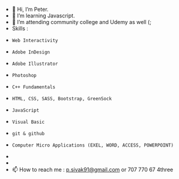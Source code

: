 - 👋 Hi, I’m Peter.
- 👀 I’m learning Javascript.
- 🌱 I’m attending community college and Udemy as well (;
-  Skills :      
-     Web Interactivity
-     Adobe InDesign
-     Adobe Illustrator
-     Photoshop
-     C++ Fundamentals 
-     HTML, CSS, SASS, Bootstrap, GreenSock
-     JavaScript 
-     Visual Basic 
-     git & github
-     Computer Micro Applications (EXEL, WORD, ACCESS, POWERPOINT)
-     
-   
- 📫 How to reach me : p.sivak91@gmail.com or 707 770 67 4three


<!---
sivo91/sivo91 is a ✨ special ✨ repository because its `README.md` (this file) appears on your GitHub profile.
You can click the Preview link to take a look at your changes.
--->
